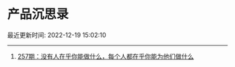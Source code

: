 # 产品沉思录

最近更新时间: 2022-12-19 15:02:10

--- 
1. [257期：没有人在乎你能做什么，每个人都在乎你能为他们做什么](https://pmthinking.com/post/2079) 
